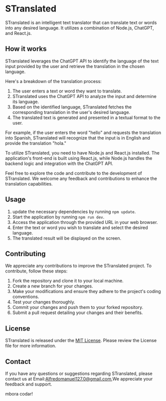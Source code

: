 STranslated
==================

STranslated is an intelligent text translator that can translate text or words into any desired language. It utilizes a combination of Node.js, ChatGPT, and React.js.

How it works
------------------

STranslated leverages the ChatGPT API to identify the language of the text input provided by the user and retrieve the translation in the chosen language.

Here's a breakdown of the translation process:

1. The user enters a text or word they want to translate.
2. STranslated uses the ChatGPT API to analyze the input and determine its language.
3. Based on the identified language, STranslated fetches the corresponding translation in the user's desired language.
4. The translated text is generated and presented in a textual format to the user.

For example, if the user enters the word "hello" and requests the translation into Spanish, STranslated will recognize that the input is in English and provide the translation "hola."

To utilize STranslated, you need to have Node.js and React.js installed. The application's front-end is built using React.js, while Node.js handles the backend logic and integration with the ChatGPT API.

Feel free to explore the code and contribute to the development of STranslated. We welcome any feedback and contributions to enhance the translation capabilities.

Usage
------------------

1. update the necessary dependencies by running `npm update`.
2. Start the application by running `npm run dev`.
3. Access the application through the provided URL in your web browser.
4. Enter the text or word you wish to translate and select the desired language.
5. The translated result will be displayed on the screen.

Contributing
------------------

We appreciate any contributions to improve the STranslated project. To contribute, follow these steps:

1. Fork the repository and clone it to your local machine.
2. Create a new branch for your changes.
3. Make your modifications and ensure they adhere to the project's coding conventions.
4. Test your changes thoroughly.
5. Commit your changes and push them to your forked repository.
6. Submit a pull request detailing your changes and their benefits.

License
------------------

STranslated is released under the [MIT License](link-to-your-license-file). Please review the License file for more information.

Contact
------------------

If you have any questions or suggestions regarding STranslated, please contact us at Email:Alfredomanuel127.0@gmail.com,We appreciate your feedback and support.

mbora codar!

